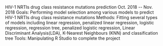HIV-1 NRTIs drug class resistance mutations prediction
Oct. 2018 -- Nov. 2018
Goals: Performing model selection among various models to predict HIV-1 NRTIs drug class resistance mutations
Methods: Fitting several types of models including linear regression, penalized linear regression, logistic regression, regression tree, penalized logistic regression, Linear Discriminant Analysis(LDA), K-Nearest Neighbours (KNN) and classification tree
Tools: Manipulating R Studio to complete the project
